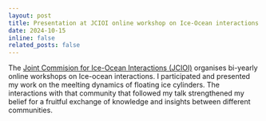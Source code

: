 ```yaml
---
layout: post
title: Presentation at JCIOI online workshop on Ice-Ocean interactions
date: 2024-10-15
inline: false
related_posts: false
---
```


The <a href="https://sites.google.com/view/jcioi/home">Joint Commision for Ice-Ocean Interactions (JCIOI)</a> organises bi-yearly online workshops on Ice-ocean interactions. I participated and presented my work on the meelting dynamics of floating ice cylinders. The interactions with that community that followed my talk strengthened my belief for a fruitful exchange of knowledge and insights between different communities. 